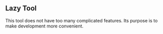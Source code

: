 ## Lazy Tool
This tool does not have too many complicated features. Its purpose is to make development more convenient.
